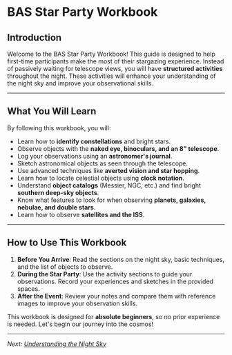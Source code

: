 # BAS Star Party Workbook

## Introduction

Welcome to the BAS Star Party Workbook! This guide is designed to help first-time participants make the most of their stargazing experience. Instead of passively waiting for telescope views, you will have **structured activities** throughout the night. These activities will enhance your understanding of the night sky and improve your observational skills.

---

## What You Will Learn

By following this workbook, you will:

- Learn how to **identify constellations** and bright stars.
- Observe objects with the **naked eye, binoculars, and an 8" telescope**.
- Log your observations using an **astronomer's journal**.
- Sketch astronomical objects as seen through the telescope.
- Use advanced techniques like **averted vision and star hopping**.
- Learn how to locate celestial objects using **clock notation**.
- Understand **object catalogs** (Messier, NGC, etc.) and find bright **southern deep-sky objects**.
- Know what features to look for when observing **planets, galaxies, nebulae, and double stars**.
- Learn how to observe **satellites and the ISS**.

---

## How to Use This Workbook

1. **Before You Arrive**: Read the sections on the night sky, basic techniques, and the list of objects to observe.
2. **During the Star Party**: Use the activity sections to guide your observations. Record your experiences and sketches in the provided spaces.
3. **After the Event**: Review your notes and compare them with reference images to improve your observation skills.

This workbook is designed for **absolute beginners**, so no prior experience is needed. Let's begin our journey into the cosmos!

---

*Next: [Understanding the Night Sky](Chapter_2.md)*
